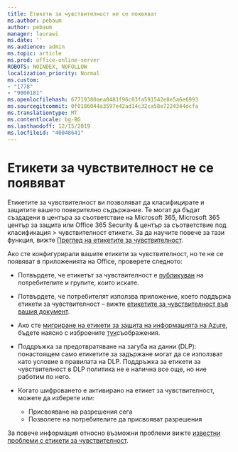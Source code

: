 ```yaml
---
title: Етикети за чувствителност не се появяват
ms.author: pebaum
author: pebaum
manager: laurawi
ms.date: ''
ms.audience: admin
ms.topic: article
ms.prod: office-online-server
ROBOTS: NOINDEX, NOFOLLOW
localization_priority: Normal
ms.custom:
- "1778"
- "9000181"
ms.openlocfilehash: 67719380aea0481f96c03fa591542e8e5a6e6993
ms.sourcegitcommit: 0f0186044a3597e42ad14c32ca58e7224344dcfa
ms.translationtype: MT
ms.contentlocale: bg-BG
ms.lasthandoff: 12/15/2019
ms.locfileid: "40048641"
---
```

# <a name="sensitivity-labels-not-appearing"></a>Етикети за чувствителност не се появяват

Етикетите за чувствителност ви позволяват да класифицирате и защитите вашето поверително съдържание. Те могат да бъдат създадени в центъра за съответствие на Microsoft 365, Microsoft 365 център за защита или Office 365 Security & център за съответствие под класификация > чувствителност етикети. За да научите повече за тази функция, вижте [Преглед на етикетите за чувствителност](https://docs.microsoft.com/office365/securitycompliance/sensitivity-labels).

Ако сте конфигурирали вашите етикети за чувствителност, но те не се появяват в приложенията на Office, проверете следното:

- Потвърдете, че етикетът за чувствителност е [публикуван](https://docs.microsoft.com/Office365/SecurityCompliance/sensitivity-labels#what-label-policies-can-do) на потребителите и групите, които искате.

- Потвърдете, че потребителят използва приложение, което поддържа етикети за чувствителност – вижте [етикетите за чувствителност във вашия документ](https://support.office.com/article/apply-sensitivity-labels-to-your-documents-and-email-within-office-2f96e7cd-d5a4-403b-8bd7-4cc636bae0f9?ad=US&ui=en-US&rs=en-US#bkmk_whereavailable).

- Ако сте [мигриране на етикети за защита на информацията на Azure](https://docs.microsoft.com/azure/information-protection/configure-policy-migrate-labels), бъдете наясно с изброените [тук](https://docs.microsoft.com/azure/information-protection/configure-policy-migrate-labels#considerations-for-unified-labels)съображения.

- Поддръжка за предотвратяване на загуба на данни (DLP): понастоящем само етикетите за задържане могат да се използват като условие в правилата на DLP.  Поддръжка за етикети за чувствителност в DLP политика не е налична все още, но ние работим по него.

- Когато шифроването е активирано на етикет за чувствителност, можете да изберете или:
    - Присвояване на разрешения сега
    - Позволете на потребителите да присвояват разрешения


За повече информация относно възможни проблеми вижте [известни проблеми с етикети за чувствителност](https://support.office.com/article/known-issues-with-sensitivity-labels-in-office-b169d687-2bbd-4e21-a440-7da1b2743edc).